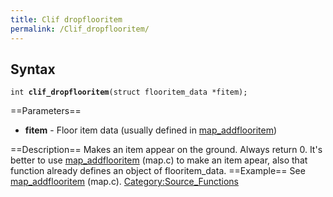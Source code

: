 ```yaml
---
title: Clif dropflooritem
permalink: /Clif_dropflooritem/
---
```


Syntax
------

`int `**`clif_dropflooritem`**`(struct flooritem_data *fitem);`

==Parameters==

-   **fitem** - Floor item data (usually defined in [map_addflooritem](map_addflooritem))

==Description== Makes an item appear on the ground. Always return 0.
It's better to use [map_addflooritem](map_addflooritem) (map.c) to make an item apear, also that function already defines an object of flooritem_data.
==Example== See [map_addflooritem](map_addflooritem) (map.c).
[Category:Source_Functions](Source_Functions)